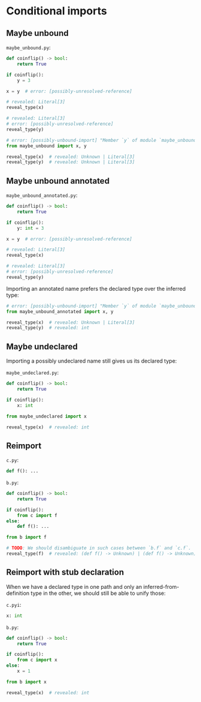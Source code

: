 # Conditional imports

## Maybe unbound

`maybe_unbound.py`:

```py
def coinflip() -> bool:
    return True

if coinflip():
    y = 3

x = y  # error: [possibly-unresolved-reference]

# revealed: Literal[3]
reveal_type(x)

# revealed: Literal[3]
# error: [possibly-unresolved-reference]
reveal_type(y)
```

```py
# error: [possibly-unbound-import] "Member `y` of module `maybe_unbound` is possibly unbound"
from maybe_unbound import x, y

reveal_type(x)  # revealed: Unknown | Literal[3]
reveal_type(y)  # revealed: Unknown | Literal[3]
```

## Maybe unbound annotated

`maybe_unbound_annotated.py`:

```py
def coinflip() -> bool:
    return True

if coinflip():
    y: int = 3

x = y  # error: [possibly-unresolved-reference]

# revealed: Literal[3]
reveal_type(x)

# revealed: Literal[3]
# error: [possibly-unresolved-reference]
reveal_type(y)
```

Importing an annotated name prefers the declared type over the inferred type:

```py
# error: [possibly-unbound-import] "Member `y` of module `maybe_unbound_annotated` is possibly unbound"
from maybe_unbound_annotated import x, y

reveal_type(x)  # revealed: Unknown | Literal[3]
reveal_type(y)  # revealed: int
```

## Maybe undeclared

Importing a possibly undeclared name still gives us its declared type:

`maybe_undeclared.py`:

```py
def coinflip() -> bool:
    return True

if coinflip():
    x: int
```

```py
from maybe_undeclared import x

reveal_type(x)  # revealed: int
```

## Reimport

`c.py`:

```py
def f(): ...
```

`b.py`:

```py
def coinflip() -> bool:
    return True

if coinflip():
    from c import f
else:
    def f(): ...
```

```py
from b import f

# TODO: We should disambiguate in such cases between `b.f` and `c.f`.
reveal_type(f)  # revealed: (def f() -> Unknown) | (def f() -> Unknown)
```

## Reimport with stub declaration

When we have a declared type in one path and only an inferred-from-definition type in the other, we
should still be able to unify those:

`c.pyi`:

```pyi
x: int
```

`b.py`:

```py
def coinflip() -> bool:
    return True

if coinflip():
    from c import x
else:
    x = 1
```

```py
from b import x

reveal_type(x)  # revealed: int
```
